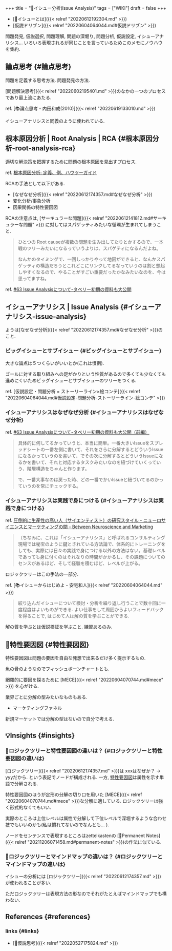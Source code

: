 +++
title = "📝イシュー分析(Issue Analysis)"
tags = ["WIKI"]
draft = false
+++

-   [📝イシューとは]({{< relref "20220612192304.md" >}})
-   [仮説ドリブン]({{< relref "20220604064044.md#仮説ドリブン" >}})

問題発見, 仮説選択, 問題理解, 問題の深堀り, 問題分析, 仮説設定, イシューアナリシス... いろいろ表現されるが同じことを言っているためこのメモにノウハウを集約.


## 論点思考 {#論点思考}

問題を定義する思考方法. 問題発見の方法.

[問題解決思考]({{< relref "20220602195401.md" >}})のなかの一つのプロセスであり最上流にあたる.

ref. [📚論点思考 - 内田和成(2010)]({{< relref "20220619133010.md" >}})

イシューアナリシスと同義のように使われている.


## 根本原因分析 | Root Analysis | RCA {#根本原因分析-root-analysis-rca}

適切な解決策を把握するために問題の根本原因を見出すプロセス.

ref. [根本原因分析: 定義、例、ハウツーガイド](https://www.tableau.com/ja-jp/learn/articles/root-cause-analysis)

RCAの手法として以下がある.

-   [なぜなぜ分析]({{< relref "20220612174357.md#なぜなぜ分析" >}})
-   変化分析/事象分析
-   因果関係の特性要因図

RCAの注意点は, [サーキュラーな問題]({{< relref "20220612141812.md#サーキュラーな問題" >}}) に対してはスパゲッティみたいな循環が生まれてしまうこと.

> ひとつの Root causeが複数の問題を生み出してたりとかするので、一本戦のツリーみたいになるっていうよりは、スパゲティになるんだよね。
>
> なんかのタイミングで、一回しっかりやって地図ができると、なんかスパゲッティの構造だろうとこれどこにリンクしてるなっていうのは割と想起しやすくなるので、やることがすごい重要だったかなみたいなのを、今は思ってますね。

ref. [#63 Issue Analysisについて-タベリー初期の資料も大公開](https://note.com/freeagenda/n/n387dfb1d301c)


## イシューアナリシス | Issue Analysis {#イシューアナリシス-issue-analysis}

ようは[なぜなぜ分析]({{< relref "20220612174357.md#なぜなぜ分析" >}})のこと.


### ビッグイシューとサブイシュー {#ビッグイシューとサブイシュー}

大きな論点は５つくらいがいいとか(これは慣例).

ゴールに対する取り組みへの足がかりという性質があるので多くても少なくても進めにくいためビッグイシューとサブイシューのツリーをつくる.

ref. [仮説設定・問題分析 = ストーリーライン×絵コンテ]({{< relref "20220604064044.md#仮説設定-問題分析-ストーリーライン-絵コンテ" >}})


### イシューアナリシスはなぜなぜ分析 {#イシューアナリシスはなぜなぜ分析}

ref. [#63 Issue Analysisについて-タベリー初期の資料も大公開（前編）](https://note.com/freeagenda/n/n387dfb1d301c)

> 具体的に何してるかっていうと、本当に簡単。一番大きいIssueをスプレッドシートの一番左側に書いて、それをさらに分解するとどういうIssueになるかっていうのを書いて、でその次に分解するとどういうIssueになるかを書いて、それと対応するタスクみたいなのを紐づけていくっていう、階層構造をちゃんと作ります。
>
> で、一番大事なのは戻った時、どの一番でかいIssueと紐づいてるのかっていうのを常にチェックする。


### イシューアナリシスは実践で身につける {#イシューアナリシスは実践で身につける}

ref. [圧倒的に生産性の高い人（サイエンティスト）の研究スタイル - ニューロサイエンスとマーケティングの間 - Between Neuroscience and Marketing](https://kaz-ataka.hatenablog.com/entry/20081018/1224287687)

> （ちなみに、これは「イシューアナリシス」と呼ばれるコンサルティング現場では秘宝のように鍵とされている方法論で、体系的にトレーニングをしても、実際には日々の実践で身につける以外の方法はない。基礎レベルであっても身に付くのはそれなりの時間がかかるし、その課題についてのセンスがあるほど、そして経験を積むほど、レベルが上がる。

ロジックツリーはこの手法の一部分.

ref. [📚イシューからはじめよ - 安宅和人]({{< relref "20220604064044.md" >}})

> 絞り込んだイシューについて検討・分析を繰り返し行うことで数十回に一度程度はよいものができる. よい仕事をして周囲からよいフィードバックを得ることで, はじめて人は解の質を学ぶことができる.

解の質を学ぶとは仮説検証を学ぶこと. 練習あるのみ.


## 📝特性要因図 {#特性要因図}

特性要因図は問題の要因を自由な発想で出来るだけ多く提示するもの.

魚の骨のようなのでフィッシュボーンチャートとも.

網羅的に要因を探るために [MECE]({{< relref "20220604070744.md#mece" >}}) を心がける.

業界ごとに分解の型みたいなものもある.

-   マーケティングファネル

新規マーケットでは分解の型はないので自分で考える.


## 💡Insights {#insights}


### 🤔ロジックツリーと特性要因図の違いは？ {#ロジックツリーと特性要因図の違いは}

[ロジックツリー]({{< relref "20220612174357.md" >}})は xxxはなぜか？ -> yyyだから. という表記でノードが構成される. 一方, [特性要因図](#特性要因図)は属性を示す単語で分解される.

特性要因図のほうが定形の分解の切り口を用いた [MECE]({{< relref "20220604070744.md#mece" >}})な分解に適している. ロジックツリーは強く形式的なくてもいい.

実際のところは上位レベルは属性で分解して下位レベルで深堀するような合わせ技でもいいのかも(私は慣れてないのでなんとも... ).

ノードをセンテンスで表現するところはzettelkastenの [📝Permanent Notes]({{< relref "20211206071458.md#permanent-notes" >}})の作法に似ている.


### 🤔ロジックツリーとマインドマップの違いは？ {#ロジックツリーとマインドマップの違いは}

イシューの分析には [ロジックツリー]({{< relref "20220612174357.md" >}}) が使われることが多い.

ただロジックツリーは表現方法の形なのでそれがたとえばマインドマップでも構わない.


## References {#references}


### links {#links}

-   [📝仮説思考]({{< relref "20220527175824.md" >}})
